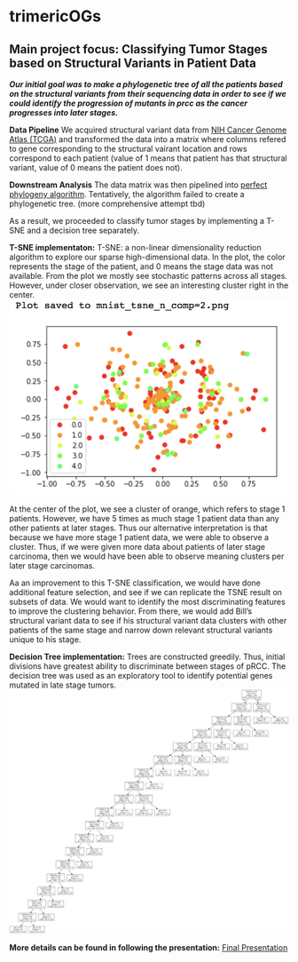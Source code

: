 # trimericOGs
## Main project focus: Classifying Tumor Stages based on Structural Variants in Patient Data

***Our initial goal was to make a phylogenetic tree of all the patients based on the structural variants from their sequencing data in order to see if we could identify the progression of mutants in prcc as the cancer progresses into later stages.***

**Data Pipeline** 
We acquired structural variant data from [NIH Cancer Genome Atlas (TCGA)](https://portal.gdc.cancer.gov/exploration?filters=%7B%22op%22%3A%22and%22%2C%22content%22%3A%5B%7B%22op%22%3A%22in%22%2C%22content%22%3A%7B%22field%22%3A%22cases.disease_type%22%2C%22value%22%3A%5B%22Kidney%20Renal%20Papillary%20Cell%20Carcinoma%22%5D%7D%7D%2C%7B%22op%22%3A%22in%22%2C%22content%22%3A%7B%22field%22%3A%22cases.primary_site%22%2C%22value%22%3A%5B%22Kidney%22%5D%7D%7D%5D%7D&searchTableTab=cases) and transformed the data into a matrix where columns refered to gene corresponding to the structural vairant location and rows correspond to each patient (value of 1 means that patient has that structural variant, value of 0 means the patient does not). 

**Downstream Analysis**
The data matrix was then pipelined into [perfect phylogeny algorithm](https://github.com/mcmero/perfect_phylogeny). Tentatively, the algorithm failed to create a phylogenetic tree. (more comprehensive attempt tbd)

As a result, we proceeded to classify tumor stages by implementing a T-SNE and a decision tree separately.

**T-SNE implementaton:** T-SNE: a non-linear dimensionality reduction algorithm to explore our sparse high-dimensional data. In the plot, the color represents the stage of the patient, and 0 means the stage data was not available. From the plot we mostly see stochastic patterns across all stages. However, under closer observation, we see an interesting cluster right in the center.
![alt text](https://github.com/wugwhisperer/p1rcc-hackathon/blob/master/T-SNE%20Implementation/image.png)

At the center of the plot, we see a cluster of orange, which refers to stage 1 patients. However, we have 5 times as much stage 1 patient data than any other patients at later stages. Thus our alternative interpretation is that because we have more stage 1 patient data, we were able to observe a cluster. Thus, if we were given more data about patients of later stage carcinoma, then we would have been able to observe meaning clusters per later stage carcinomas.

Aa an improvement to this T-SNE classification, we would have done additional feature selection, and see if we can replicate the TSNE result on subsets of data. We would want to identify the most discriminating features to improve the clustering behavior. From there, we would add Bill’s structural variant data to see if his structural variant data clusters with other patients of the same stage and narrow down relevant structural variants unique to his stage.

**Decision Tree implementation:** Trees are constructed greedily. Thus, initial divisions have greatest ability to discriminate between stages of pRCC. The decision tree was used as an exploratory tool to identify potential genes mutated in late stage tumors.
![alt text](https://github.com/wugwhisperer/p1rcc-hackathon/blob/master/tree.png)


**More details can be found in following the presentation:**
[Final Presentation](https://docs.google.com/presentation/d/1osi2q12_nNaGA8KWcEz_bnAeZe2A7tEbwa1I5buVe4k/edit?usp=sharing)
